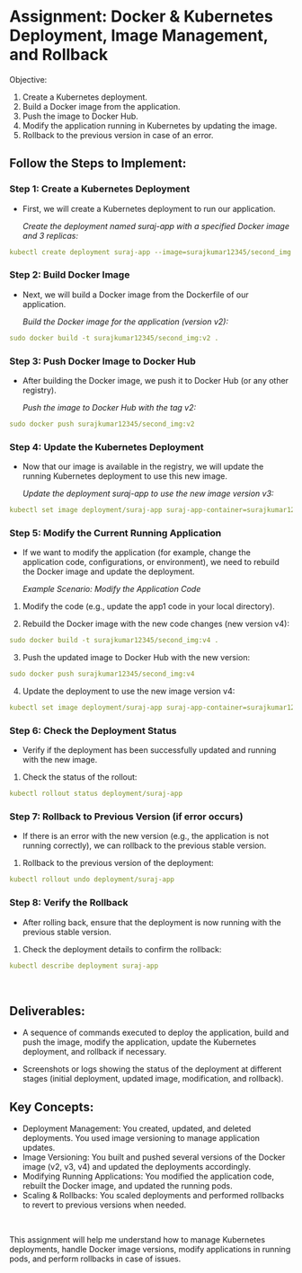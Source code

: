 
# Assignment: Docker & Kubernetes Deployment, Image Management, and Rollback
Objective:
<br>

1. Create a Kubernetes deployment.
2. Build a Docker image from the application.
3. Push the image to Docker Hub.
4. Modify the application running in Kubernetes by updating the image.
5. Rollback to the previous version in case of an error.


## Follow the Steps to Implement:

### Step 1: Create a Kubernetes Deployment
- First, we will create a Kubernetes deployment to run our application.

  *Create the deployment named suraj-app with a specified Docker image and 3 replicas:*
```yml
kubectl create deployment suraj-app --image=surajkumar12345/second_img --port=80 --replicas=3
```

### Step 2: Build Docker Image
- Next, we will build a Docker image from the Dockerfile of our application.

    *Build the Docker image for the application (version v2):*
```yml
sudo docker build -t surajkumar12345/second_img:v2 .
```

### Step 3: Push Docker Image to Docker Hub
- After building the Docker image, we push it to Docker Hub (or any other registry).

   *Push the image to Docker Hub with the tag v2:*
```yml
sudo docker push surajkumar12345/second_img:v2
```

### Step 4: Update the Kubernetes Deployment
- Now that our image is available in the registry, we will update the running Kubernetes deployment to use this new image.
  

   *Update the deployment suraj-app to use the new image version v3:*
```yml
kubectl set image deployment/suraj-app suraj-app-container=surajkumar12345/second_img:v3
```

### Step 5: Modify the Current Running Application
- If we want to modify the application (for example, change the application code, configurations, or environment), we need to rebuild the Docker image and update the deployment.

  *Example Scenario: Modify the Application Code*
1. Modify the code (e.g., update the app1 code in your local directory).

2. Rebuild the Docker image with the new code changes (new version v4):

```yml
sudo docker build -t surajkumar12345/second_img:v4 .
```

3. Push the updated image to Docker Hub with the new version:

```yml
sudo docker push surajkumar12345/second_img:v4
```

4. Update the deployment to use the new image version v4:

```yml
kubectl set image deployment/suraj-app suraj-app-container=surajkumar12345/second_img:v4
```

### Step 6: Check the Deployment Status
- Verify if the deployment has been successfully updated and running with the new image.

1. Check the status of the rollout:
```yml
kubectl rollout status deployment/suraj-app
```

### Step 7: Rollback to Previous Version (if error occurs)
- If there is an error with the new version (e.g., the application is not running correctly), we can rollback to the previous stable version.

1. Rollback to the previous version of the deployment:
```yml
kubectl rollout undo deployment/suraj-app
```

### Step 8: Verify the Rollback
- After rolling back, ensure that the deployment is now running with the previous stable version.

1. Check the deployment details to confirm the rollback:
```yml
kubectl describe deployment suraj-app
```

<br>

## Deliverables:
- A sequence of commands executed to deploy the application, build and push the image, modify the application, update the Kubernetes deployment, and rollback if necessary.
  
- Screenshots or logs showing the status of the deployment at different stages (initial deployment, updated image, modification, and rollback).



## Key Concepts:
- Deployment Management: You created, updated, and deleted deployments. You used image versioning to manage application updates.
- Image Versioning: You built and pushed several versions of the Docker image (v2, v3, v4) and updated the deployments accordingly.
- Modifying Running Applications: You modified the application code, rebuilt the Docker image, and updated the running pods.
- Scaling & Rollbacks: You scaled deployments and performed rollbacks to revert to previous versions when needed.


<br>
  
This assignment will help me  understand how to manage Kubernetes deployments, handle Docker image versions, modify applications in running pods, and perform rollbacks in case of issues.


